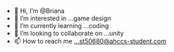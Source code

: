- 👋 Hi, I’m @Briana
- 👀 I’m interested in ...game design
- 🌱 I’m currently learning ...coding
- 💞️ I’m looking to collaborate on ...unity
- 📫 How to reach me ...st50680@ahccs-student.com
<!---
BrianaRuiz/BrianaRuiz is a ✨ special ✨ repository because its `README.md` (this file) appears on your GitHub profile.
You can click the Preview link to take a look at your changes.
--->
